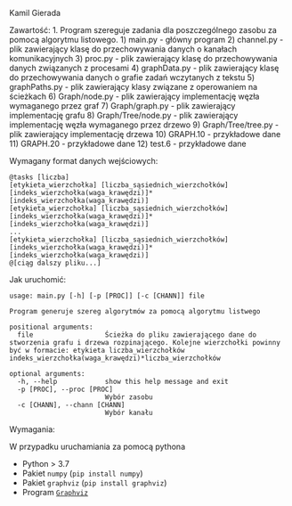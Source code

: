Kamil Gierada

Zawartość:
    1.  Program szereguje zadania dla poszczególnego zasobu za pomocą algorytmu listowego.
        1) main.py              - główny program
        2) channel.py           - plik zawierający klasę do przechowywania danych o kanałach komunikacyjnych
        3) proc.py              - plik zawierający klasę do przechowywania danych związanych z procesami
        4) graphData.py         - plik zawierający klasę do przechowywania danych o grafie zadań wczytanych z tekstu
        5) graphPaths.py        - plik zawierający klasy związane z operowaniem na ścieżkach
        6) Graph/node.py        - plik zawierający implementację węzła wymaganego przez graf
        7) Graph/graph.py       - plik zawierający implementację grafu
        8) Graph/Tree/node.py   - plik zawierający implementację węzła wymaganego przez drzewo
        9) Graph/Tree/tree.py   - plik zawierający implementację drzewa
        10) GRAPH.10            - przykładowe dane
        11) GRAPH.20            - przykładowe dane
        12) test.6              - przykładowe dane

Wymagany format danych wejściowych:

```
@tasks [liczba]
[etykieta_wierzchołka] [liczba_sąsiednich_wierzchołków] [indeks_wierzchołka(waga_krawędzi)]*[indeks_wierzchołka(waga_krawędzi)]
[etykieta_wierzchołka] [liczba_sąsiednich_wierzchołków] [indeks_wierzchołka(waga_krawędzi)]*[indeks_wierzchołka(waga_krawędzi)]
...
[etykieta_wierzchołka] [liczba_sąsiednich_wierzchołków] [indeks_wierzchołka(waga_krawędzi)]*[indeks_wierzchołka(waga_krawędzi)]
@[ciąg dalszy pliku...]
```

Jak uruchomić:

```
usage: main.py [-h] [-p [PROC]] [-c [CHANN]] file

Program generuje szereg algorytmów za pomocą algorytmu listwego

positional arguments:
  file                  Ścieżka do pliku zawierającego dane do stworzenia grafu i drzewa rozpinającego. Kolejne wierzchołki powinny być w formacie: etykieta liczba_wierzchołków indeks_wierzchołka(waga_krawędzi)*liczba_wierzchołków

optional arguments:
  -h, --help            show this help message and exit
  -p [PROC], --proc [PROC]
                        Wybór zasobu
  -c [CHANN], --chann [CHANN]
                        Wybór kanału
```

Wymagania:

W przypadku uruchamiania za pomocą pythona
- Python > 3.7
- Pakiet `numpy` (`pip install numpy`)
- Pakiet `graphviz` (`pip install graphviz`)
- Program [`Graphviz`](https://www.graphviz.org/)

